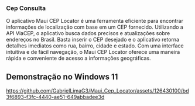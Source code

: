 ### Cep Consulta

O aplicativo Maui CEP Locator é uma ferramenta eficiente para encontrar informações de localização com base em um CEP fornecido. Utilizando a API ViaCEP, o aplicativo busca dados precisos e atualizações sobre endereços no Brasil. Basta inserir o CEP desejado e o aplicativo retorna detalhes imediatos como rua, bairro, cidade e estado. Com uma interface intuitiva e de fácil navegação, o Maui CEP Locator oferece uma maneira rápida e conveniente de acesso a informações geográficas.

## Demonstração no Windows 11

https://github.com/GabrielLimaG3/Maui_Cep_Locator/assets/126430100/bd3f6893-f3fc-4440-ae51-649abbadee3d
